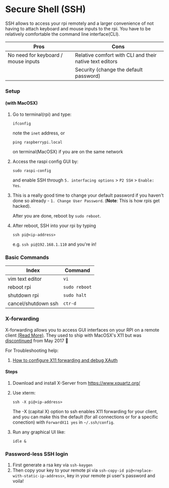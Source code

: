 # Secure Shell (SSH)
SSH allows to access your rpi remotely and a larger convenience of not having to attach keyboard and mouse inputs to the rpi. You have to be relatively comfortable the command line interface(CLI).

| Pros 	| Cons 	|
|-------------------------------------	|---------------------------------------------------------	|
| No need for keyboard / mouse inputs 	| Relative comfort with CLI and their native text editors 	|
|  	| Security (change the default password) 	|

### Setup
#### (with MacOSX)
1. Go to terminal(rpi) and type:

      `ifconfig`

      note the `inet` address, or

      `ping raspberrypi.local`

      on terminal(MacOSX) if you are on the same network
2. Access the raspi config GUI by:

      `sudo raspi-config`

      and enable SSH through
      `5. interfacing options` > `P2 SSH` > `Enable: Yes`.
3. This is a really good time to change your default password if you haven't done so already - `1. Change User Password`. (__Note__: This is how rpis get hacked).

      After you are done, reboot by `sudo reboot`.
3. After reboot, SSH into your rpi by typing

      `ssh pi@<ip-address>`

      e.g. `ssh pi@192.168.1.110` and you're in!

### Basic Commands
| Index 	| Command 	|
|-------------------------------------	|---------------------------------------------------------	|
| vim text editor | `vi`	|
| reboot rpi | `sudo reboot`	|
| shutdown rpi | `sudo halt`	|
| cancel/shutdown ssh | `ctr-d`	|

### X-forwarding
X-forwarding allows you to access GUI interfaces on your RPI on a remote client [(Read More)](https://www.raspberrypi.org/documentation/remote-access/ssh/unix.md). They used to ship with MacOSX's X11 but was [discontinued](https://support.apple.com/en-us/HT201341) from May 2017 :poop:

For Troubleshooting help:
1. [How to configure X11 forwarding and  debug XAuth](https://unix.stackexchange.com/questions/12755/how-to-forward-x-over-ssh-to-run-graphics-applications-remotely)

#### Steps
1. Download and install X-Server from https://www.xquartz.org/
2. Use xterm:

      `ssh -X pi@<ip-address>`

      The -X (capital X) option to ssh enables X11 forwarding for your client, and you can make this the default (for all connections or for a specific conection) with `ForwardX11 yes` in `~/.ssh/config`.
3. Run any graphical UI like:

      `idle &`

### Password-less SSH login
1. First generate a rsa key via `ssh-keygen`
2. Then copy your key to your remote pi via `ssh-copy-id pi@<replace-with-static-ip-address>`, key in your remote pi user's password and voila!

